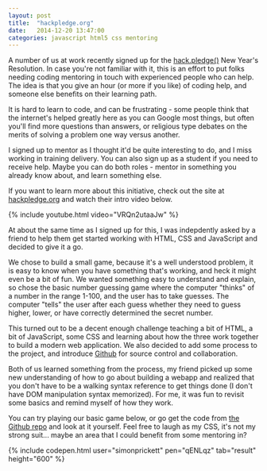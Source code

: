 ```yaml
---
layout: post
title:  "hackpledge.org"
date:   2014-12-20 13:47:00
categories: javascript html5 css mentoring
---
```

A number of us at work recently signed up for the [hack.pledge()](http://hackpledge.org) 
New Year's Resolution.  In case you're not familiar with it, this is an effort to put 
folks needing coding mentoring in touch with experienced people who can help.  The idea 
is that you give an hour (or more if you like) of coding help, and someone else benefits 
on their learning path.

It is hard to learn to code, and can be frustrating - some people think that the internet's 
helped greatly here as you can Google most things, but often you'll find more questions than 
answers, or religious type debates on the merits of solving a problem one way versus another.

I signed up to mentor as I thought it'd be quite interesting to do, and I miss working in 
training delivery.  You can also sign up as a student if you need to receive help.  Maybe 
you can do both roles - mentor in something you already know about, and learn something else.

If you want to learn more about this initiative, check out the site at 
[hackpledge.org](http://hackpledge.org) and watch their intro video below.

{% include youtube.html video="VRQn2utaaJw" %}

At about the same time as I signed up for this, I was indepdently asked by 
a friend to help them get started working with HTML, CSS and JavaScript and 
decided to give it a go.

We chose to build a small game, because it's a well understood problem, it is 
easy to know when you have something that's working, and heck it might even be 
a bit of fun.  We wanted something easy to understand and explain, so chose 
the basic number guessing game where the computer "thinks" of a number in the 
range 1-100, and the user has to take guesses.  The computer "tells" the user 
after each guess whether they need to guess higher, lower, or have correctly 
determined the secret number.

This turned out to be a decent enough challenge teaching a bit of HTML, a bit 
of JavaScript, some CSS and learning about how the three work together to build 
a modern web application.  We also decided to add some process to the project, 
and introduce [Github](http://github.com) for source control and collaboration.

Both of us learned something from the process, my friend picked up some new 
understanding of how to go about building a webapp and realized that you don't 
have to be a walking syntax reference to get things done (I don't have DOM 
manipulation syntax memorized).  For me, it was fun to revisit some basics and 
remind myself of how they work.

You can try playing our basic game below, or go get the code from 
[the Github repo](https://github.com/simonprickett/jsnumberguess/) and look at
it yourself.  Feel free to laugh as my CSS, it's not my strong suit... maybe an 
area that I could benefit from some mentoring in?

{% include codepen.html user="simonprickett" pen="qENLqz" tab="result" height="600" %}